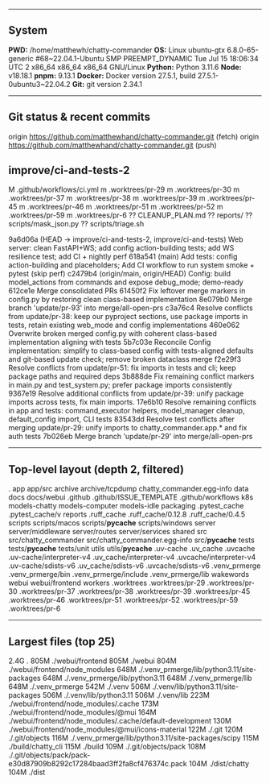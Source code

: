 
-------------------------------------------------------------------------------
## System
**PWD:** /home/matthewh/chatty-commander
**OS:** Linux ubuntu-gtx 6.8.0-65-generic #68~22.04.1-Ubuntu SMP PREEMPT_DYNAMIC Tue Jul 15 18:06:34 UTC 2 x86_64 x86_64 x86_64 GNU/Linux
**Python:** Python 3.11.6
**Node:** v18.18.1
**pnpm:** 9.13.1
**Docker:** Docker version 27.5.1, build 27.5.1-0ubuntu3~22.04.2
**Git:** git version 2.34.1

-------------------------------------------------------------------------------
## Git status & recent commits
origin	https://github.com/matthewhand/chatty-commander.git (fetch)
origin	https://github.com/matthewhand/chatty-commander.git (push)
## improve/ci-and-tests-2
 M .github/workflows/ci.yml
 m .worktrees/pr-29
 m .worktrees/pr-30
 m .worktrees/pr-37
 m .worktrees/pr-38
 m .worktrees/pr-39
 m .worktrees/pr-45
 m .worktrees/pr-46
 m .worktrees/pr-51
 m .worktrees/pr-52
 m .worktrees/pr-59
 m .worktrees/pr-6
?? CLEANUP_PLAN.md
?? reports/
?? scripts/mask_json.py
?? scripts/triage.sh

9a6d06a (HEAD -> improve/ci-and-tests-2, improve/ci-and-tests) Web server: clean FastAPI+WS; add config action-building tests; add WS resilience test; add CI + nightly perf
618a541 (main) Add tests: config action-building and placeholders; Add CI workflow to run system smoke + pytest (skip perf)
c2479b4 (origin/main, origin/HEAD) Config: build model_actions from commands and expose debug_mode; demo-ready
612ce1e Merge consolidated PRs
61450f2 Fix leftover merge markers in config.py by restoring clean class-based implementation
8e079b0 Merge branch 'update/pr-93' into merge/all-open-prs
c3a76c4 Resolve conflicts from update/pr-38: keep our pyproject sections, use package imports in tests, retain existing web_mode and config implementations
460e062 Overwrite broken merged config.py with coherent class-based implementation aligning with tests
5b7c03e Reconcile Config implementation: simplify to class-based config with tests-aligned defaults and git-based update check; remove broken dataclass merge
f2e29f3 Resolve conflicts from update/pr-51: fix imports in tests and cli; keep package paths and required deps
3b888de Fix remaining conflict markers in main.py and test_system.py; prefer package imports consistently
9367e19 Resolve additional conflicts from update/pr-39: unify package imports across tests, fix main imports.
17e6b10 Resolve remaining conflicts in app and tests: command_executor helpers, model_manager cleanup, default_config import, CLI tests
83543dd Resolve test conflicts after merging update/pr-29: unify imports to chatty_commander.app.* and fix auth tests
7b026eb Merge branch 'update/pr-29' into merge/all-open-prs

-------------------------------------------------------------------------------
## Top-level layout (depth 2, filtered)
.
app
app/src
archive
archive/tcpdump
chatty_commander.egg-info
data
docs
docs/webui
.github
.github/ISSUE_TEMPLATE
.github/workflows
k8s
models-chatty
models-computer
models-idle
packaging
.pytest_cache
.pytest_cache/v
reports
.ruff_cache
.ruff_cache/0.12.8
.ruff_cache/0.4.5
scripts
scripts/macos
scripts/__pycache__
scripts/windows
server
server/middleware
server/routes
server/services
shared
src
src/chatty_commander
src/chatty_commander.egg-info
src/__pycache__
tests
tests/__pycache__
tests/unit
utils
utils/__pycache__
.uv-cache
.uv_cache
.uvcache
.uv-cache/interpreter-v4
.uv_cache/interpreter-v4
.uvcache/interpreter-v4
.uv-cache/sdists-v6
.uv_cache/sdists-v6
.uvcache/sdists-v6
.venv_prmerge
.venv_prmerge/bin
.venv_prmerge/include
.venv_prmerge/lib
wakewords
webui
webui/frontend
workers
.worktrees
.worktrees/pr-29
.worktrees/pr-30
.worktrees/pr-37
.worktrees/pr-38
.worktrees/pr-39
.worktrees/pr-45
.worktrees/pr-46
.worktrees/pr-51
.worktrees/pr-52
.worktrees/pr-59
.worktrees/pr-6

-------------------------------------------------------------------------------
## Largest files (top 25)
2.4G	.
805M	./webui/frontend
805M	./webui
804M	./webui/frontend/node_modules
648M	./.venv_prmerge/lib/python3.11/site-packages
648M	./.venv_prmerge/lib/python3.11
648M	./.venv_prmerge/lib
648M	./.venv_prmerge
542M	./.venv
506M	./.venv/lib/python3.11/site-packages
506M	./.venv/lib/python3.11
506M	./.venv/lib
223M	./webui/frontend/node_modules/.cache
173M	./webui/frontend/node_modules/@mui
164M	./webui/frontend/node_modules/.cache/default-development
130M	./webui/frontend/node_modules/@mui/icons-material
122M	./.git
120M	./.git/objects
116M	./.venv_prmerge/lib/python3.11/site-packages/scipy
115M	./build/chatty_cli
115M	./build
109M	./.git/objects/pack
108M	./.git/objects/pack/pack-e30d87909b8292c17284baad3ff2fa8cf476374c.pack
104M	./dist/chatty
104M	./dist
